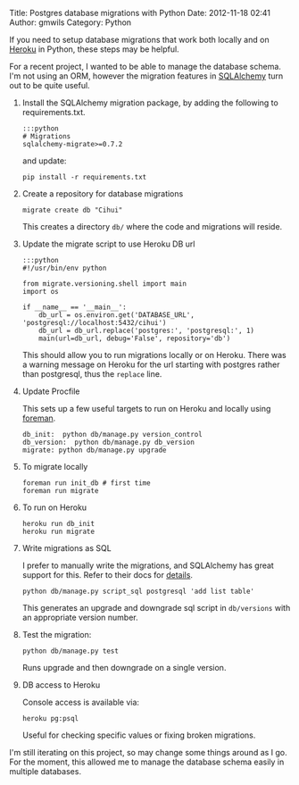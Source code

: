 Title: Postgres database migrations with Python
Date: 2012-11-18 02:41
Author: gmwils
Category: Python

If you need to setup database migrations that work both locally and on
[Heroku][] in Python, these steps may be helpful.

For a recent project, I wanted to be able to manage the database schema.
I'm not using an ORM, however the migration features in [SQLAlchemy][]
turn out to be quite useful.

1.  Install the SQLAlchemy migration package, by adding the following to
    requirements.txt.

        :::python
        # Migrations
        sqlalchemy-migrate>=0.7.2

    and update:

        pip install -r requirements.txt

2.  Create a repository for database migrations

        migrate create db "Cihui"

    This creates a directory `db/` where the code and migrations will
    reside.

3.  Update the migrate script to use Heroku DB url

        :::python
        #!/usr/bin/env python

        from migrate.versioning.shell import main
        import os

        if __name__ == '__main__':
            db_url = os.environ.get('DATABASE_URL', 'postgresql://localhost:5432/cihui')
            db_url = db_url.replace('postgres:', 'postgresql:', 1)
            main(url=db_url, debug='False', repository='db')

    This should allow you to run migrations locally or on Heroku. There
    was a warning message on Heroku for the url starting with postgres
    rather than postgresql, thus the `replace` line.

4.  Update Procfile

    This sets up a few useful targets to run on Heroku and locally using
    [foreman][].

        db_init:  python db/manage.py version_control
        db_version:  python db/manage.py db_version
        migrate: python db/manage.py upgrade

5.  To migrate locally

        foreman run init_db # first time
        foreman run migrate

6.  To run on Heroku

        heroku run db_init
        heroku run migrate

7.  Write migrations as SQL

    I prefer to manually write the migrations, and SQLAlchemy has great
    support for this. Refer to their docs for [details][].

        python db/manage.py script_sql postgresql 'add list table'

    This generates an upgrade and downgrade sql script in `db/versions`
    with an appropriate version number.

8.  Test the migration:

        python db/manage.py test

    Runs upgrade and then downgrade on a single version.

9.  DB access to Heroku

    Console access is available via:

        heroku pg:psql

    Useful for checking specific values or fixing broken migrations.

I'm still iterating on this project, so may change some things around as
I go. For the moment, this allowed me to manage the database schema
easily in multiple databases.

  [Heroku]: https://devcenter.heroku.com/articles/heroku-postgresql
  [SQLAlchemy]: https://sqlalchemy-migrate.readthedocs.org/en/v0.7.2/versioning.html
  [foreman]: http://ddollar.github.com/foreman/
  [details]: https://sqlalchemy-migrate.readthedocs.org/en/v0.7.2/versioning.html#writings-sql-scripts
